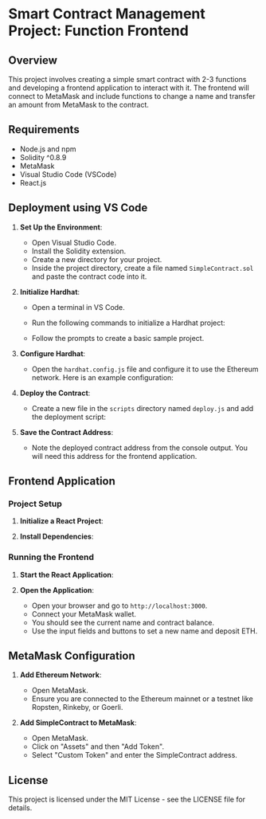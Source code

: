 # Smart Contract Management Project: Function Frontend

## Overview

This project involves creating a simple smart contract with 2-3 functions and developing a frontend application to interact with it. The frontend will connect to MetaMask and include functions to change a name and transfer an amount from MetaMask to the contract.

## Requirements

- Node.js and npm
- Solidity ^0.8.9
- MetaMask
- Visual Studio Code (VSCode)
- React.js


## Deployment using VS Code

1. **Set Up the Environment**:
   - Open Visual Studio Code.
   - Install the Solidity extension.
   - Create a new directory for your project.
   - Inside the project directory, create a file named `SimpleContract.sol` and paste the contract code into it.

2. **Initialize Hardhat**:
   - Open a terminal in VS Code.
   - Run the following commands to initialize a Hardhat project:

   - Follow the prompts to create a basic sample project.

3. **Configure Hardhat**:
   - Open the `hardhat.config.js` file and configure it to use the Ethereum network. Here is an example configuration:

4. **Deploy the Contract**:
   - Create a new file in the `scripts` directory named `deploy.js` and add the deployment script:
    
5. **Save the Contract Address**:
   - Note the deployed contract address from the console output. You will need this address for the frontend application.

## Frontend Application

### Project Setup

1. **Initialize a React Project**:

2. **Install Dependencies**:


### Running the Frontend

1. **Start the React Application**:

2. **Open the Application**:
   - Open your browser and go to `http://localhost:3000`.
   - Connect your MetaMask wallet.
   - You should see the current name and contract balance.
   - Use the input fields and buttons to set a new name and deposit ETH.

## MetaMask Configuration

1. **Add Ethereum Network**:
   - Open MetaMask.
   - Ensure you are connected to the Ethereum mainnet or a testnet like Ropsten, Rinkeby, or Goerli.

2. **Add SimpleContract to MetaMask**:
   - Open MetaMask.
   - Click on "Assets" and then "Add Token".
   - Select "Custom Token" and enter the SimpleContract address.


## License

This project is licensed under the MIT License - see the LICENSE file for details.
